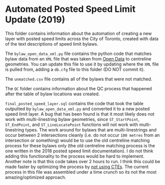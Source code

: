 # Automated Posted Speed Limit Update (2019)

This folder contains information about the automation of creating a new layer with posted speed limits across the City of Toronto, created with data of the text descriptions of speed limit bylaws. 

The `bylaw_open_data_xml.py` file contains the python code that matches bylaw data from an `XML` file that was taken from [Open Data](https://open.toronto.ca/dataset/traffic-and-parking-by-law-schedules/) to centreline geometries. You can update this file to use it by updating where the `XML` file is pulled from, adding a `db.cfg` file to this folder (DO NOT commit it).

The `unmatched.csv` file contains all of the bylaws that were not matched. 

The `QC` folder contains information about the QC process that happened after the table of bylaw locations was created.

`final_posted_speed_layer.sql` contains the code that took the table outputted by `bylaw_open_data_xml.py` and converted it to a new posted speed limit layer. A bug that has been found is that it most likely does not work with multi-linestring bylaw geometries, since `ST_StartPoint`, `ST_EndPoint`, and `ST_LineLocatePoint` functions will not work with  multi-linestring types. The work around for bylaws that are multi-linestrings and occur between 2 intersections cleanly (i.e. do not occur `100 metres` from an intersection or something) would be to use the old centreline matching process for these bylaws only (the old centreline matching process is the one written in the 2018 posted speed limit documentation). I do not think adding this functionality to the process would be hard to implement. Another note is that this code takes over 2 hours to run. I think this could be made faster by optimizing the process by [not using CTEs](https://medium.com/@hakibenita/be-careful-with-cte-in-postgresql-fca5e24d2119). The current process in this file was assembled under a time crunch so its not the most amazing/optimized approach.
